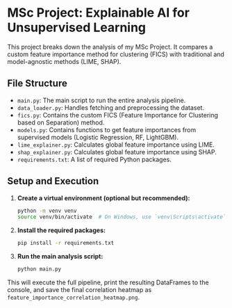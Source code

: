 # MSc Project: Explainable AI for Unsupervised Learning

This project breaks down the analysis of my MSc Project. It compares a custom feature importance method for clustering (FICS) with traditional and model-agnostic methods (LIME, SHAP).

## File Structure

- `main.py`: The main script to run the entire analysis pipeline.
- `data_loader.py`: Handles fetching and preprocessing the dataset.
- `fics.py`: Contains the custom FICS (Feature Importance for Clustering based on Separation) method.
- `models.py`: Contains functions to get feature importances from supervised models (Logistic Regression, RF, LightGBM).
- `lime_explainer.py`: Calculates global feature importance using LIME.
- `shap_explainer.py`: Calculates global feature importance using SHAP.
- `requirements.txt`: A list of required Python packages.

## Setup and Execution

1.  **Create a virtual environment (optional but recommended):**
    ```bash
    python -m venv venv
    source venv/bin/activate  # On Windows, use `venv\Scripts\activate`
    ```

2.  **Install the required packages:**
    ```bash
    pip install -r requirements.txt
    ```

3.  **Run the main analysis script:**
    ```bash
    python main.py
    ```


This will execute the full pipeline, print the resulting DataFrames to the console, and save the final correlation heatmap as `feature_importance_correlation_heatmap.png`.
